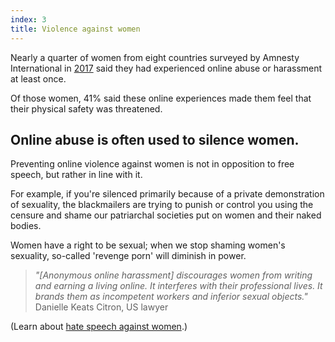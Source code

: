 ```yaml
---
index: 3
title: Violence against women
---
```

Nearly a quarter of women from eight countries surveyed by Amnesty International in [2017](https://www.amnesty.org/en/latest/news/2017/11/amnesty-reveals-alarming-impact-of-online-abuse-against-women/) said they had experienced online abuse or harassment at least once.

Of those women, 41% said these online experiences made them feel that their physical safety was threatened. 

## Online abuse is often used to silence women. 

Preventing online violence against women is not in opposition to free speech, but rather in line with it.

For example, if you're silenced primarily because of a private demonstration of sexuality, the blackmailers are trying to punish or control you using the censure and shame our patriarchal societies put on women and their naked bodies. 

Women have a right to be sexual; when we stop shaming women's sexuality, so-called 'revenge porn' will diminish in power.

> *"[Anonymous online harassment] discourages women from writing and earning a living online. It interferes with their professional lives. It brands them as incompetent workers and inferior sexual objects."* Danielle Keats Citron, US lawyer 

(Learn about [hate speech against women](umbrella://communications/online-abuse/advanced/hate-speech-against-women).)